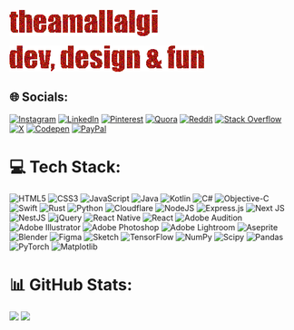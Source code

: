 ![Amal Lalgi (Name)](https://github.com/theamallalgi/TheAmalLalgi/blob/main/assets/name.gif?raw=true)

![Quote (Dev, Design & Fun)](https://github.com/theamallalgi/TheAmalLalgi/blob/main/assets/quote.gif?raw=true)

## 🌐 Socials:
[![Instagram](https://img.shields.io/badge/Instagram-%23E4405F.svg?logo=Instagram&logoColor=white)](https://instagram.com/theamallalgi) [![LinkedIn](https://img.shields.io/badge/LinkedIn-%230077B5.svg?logo=linkedin&logoColor=white)](https://linkedin.com/in/amallalgi) [![Pinterest](https://img.shields.io/badge/Pinterest-%23E60023.svg?logo=Pinterest&logoColor=white)](https://pinterest.com/amallalgi) [![Quora](https://img.shields.io/badge/Quora-%23B92B27.svg?logo=Quora&logoColor=white)](https://quora.com/profile/theamallalgi) [![Reddit](https://img.shields.io/badge/Reddit-%23FF4500.svg?logo=Reddit&logoColor=white)](https://reddit.com/user/theamallalgi) [![Stack Overflow](https://img.shields.io/badge/-Stackoverflow-FE7A16?logo=stack-overflow&logoColor=white)](https://stackoverflow.com/users/16938644) [![X](https://img.shields.io/badge/X-black.svg?logo=X&logoColor=white)](https://x.com/amallalgi) [![Codepen](https://img.shields.io/badge/Codepen-000000?style=for-the-badge&logo=codepen&logoColor=white)](https://codepen.io/theamallalgi) [![PayPal](https://img.shields.io/badge/PayPal-00457C?style=for-the-badge&logo=paypal&logoColor=white)](https://paypal.me/theamallalgi) 
# 💻 Tech Stack:
![HTML5](https://img.shields.io/badge/html5-%23E34F26.svg?style=plastic&logo=html5&logoColor=white) ![CSS3](https://img.shields.io/badge/css3-%231572B6.svg?style=plastic&logo=css3&logoColor=white) ![JavaScript](https://img.shields.io/badge/javascript-%23323330.svg?style=plastic&logo=javascript&logoColor=%23F7DF1E) ![Java](https://img.shields.io/badge/java-%23ED8B00.svg?style=plastic&logo=openjdk&logoColor=white) ![Kotlin](https://img.shields.io/badge/kotlin-%237F52FF.svg?style=plastic&logo=kotlin&logoColor=white) ![C#](https://img.shields.io/badge/c%23-%23239120.svg?style=plastic&logo=csharp&logoColor=white) ![Objective-C](https://img.shields.io/badge/OBJECTIVE--C-%233A95E3.svg?style=plastic&logo=apple&logoColor=white) ![Swift](https://img.shields.io/badge/swift-F54A2A?style=plastic&logo=swift&logoColor=white) ![Rust](https://img.shields.io/badge/rust-%23000000.svg?style=plastic&logo=rust&logoColor=white) ![Python](https://img.shields.io/badge/python-3670A0?style=plastic&logo=python&logoColor=ffdd54) ![Cloudflare](https://img.shields.io/badge/Cloudflare-F38020?style=plastic&logo=Cloudflare&logoColor=white) ![NodeJS](https://img.shields.io/badge/node.js-6DA55F?style=plastic&logo=node.js&logoColor=white) ![Express.js](https://img.shields.io/badge/express.js-%23404d59.svg?style=plastic&logo=express&logoColor=%2361DAFB) ![Next JS](https://img.shields.io/badge/Next-black?style=plastic&logo=next.js&logoColor=white) ![NestJS](https://img.shields.io/badge/nestjs-%23E0234E.svg?style=plastic&logo=nestjs&logoColor=white) ![jQuery](https://img.shields.io/badge/jquery-%230769AD.svg?style=plastic&logo=jquery&logoColor=white) ![React Native](https://img.shields.io/badge/react_native-%2320232a.svg?style=plastic&logo=react&logoColor=%2361DAFB) ![React](https://img.shields.io/badge/react-%2320232a.svg?style=plastic&logo=react&logoColor=%2361DAFB) ![Adobe Audition](https://img.shields.io/badge/Adobe%20Audition-9999FF.svg?style=plastic&logo=Adobe%20Audition&logoColor=white) ![Adobe Illustrator](https://img.shields.io/badge/adobe%20illustrator-%23FF9A00.svg?style=plastic&logo=adobe%20illustrator&logoColor=white) ![Adobe Photoshop](https://img.shields.io/badge/adobe%20photoshop-%2331A8FF.svg?style=plastic&logo=adobe%20photoshop&logoColor=white) ![Adobe Lightroom](https://img.shields.io/badge/Adobe%20Lightroom-31A8FF.svg?style=plastic&logo=Adobe%20Lightroom&logoColor=white) ![Aseprite](https://img.shields.io/badge/Aseprite-FFFFFF?style=plastic&logo=Aseprite&logoColor=#7D929E) ![Blender](https://img.shields.io/badge/blender-%23F5792A.svg?style=plastic&logo=blender&logoColor=white) ![Figma](https://img.shields.io/badge/figma-%23F24E1E.svg?style=plastic&logo=figma&logoColor=white) ![Sketch](https://img.shields.io/badge/Sketch-FFB387?style=plastic&logo=sketch&logoColor=black) ![TensorFlow](https://img.shields.io/badge/TensorFlow-%23FF6F00.svg?style=plastic&logo=TensorFlow&logoColor=white) ![NumPy](https://img.shields.io/badge/numpy-%23013243.svg?style=plastic&logo=numpy&logoColor=white) ![Scipy](https://img.shields.io/badge/SciPy-%230C55A5.svg?style=plastic&logo=scipy&logoColor=%white) ![Pandas](https://img.shields.io/badge/pandas-%23150458.svg?style=plastic&logo=pandas&logoColor=white) ![PyTorch](https://img.shields.io/badge/PyTorch-%23EE4C2C.svg?style=plastic&logo=PyTorch&logoColor=white) ![Matplotlib](https://img.shields.io/badge/Matplotlib-%23ffffff.svg?style=plastic&logo=Matplotlib&logoColor=black)
# 📊 GitHub Stats:
![](https://github-readme-streak-stats.herokuapp.com/?user=theamallalgi&theme=tokyonight&hide_border=true)
![](https://github-readme-stats.vercel.app/api/top-langs/?username=theamallalgi&theme=tokyonight&hide_border=true&include_all_commits=true&count_private=true&layout=compact)